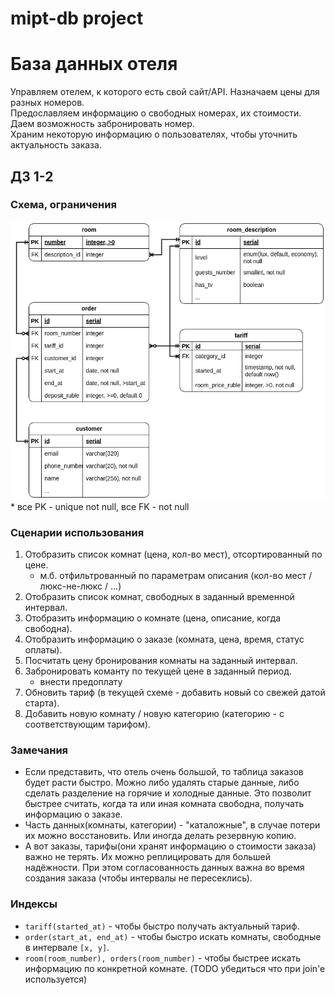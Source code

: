 # mipt-db project

# База данных отеля

Управляем отелем, к которого есть свой сайт/API. Назначаем цены для разных номеров.  
Предославляем информацию о свободных номерах, их стоимости. Даем возможность забронировать номер.  
Храним некоторую информацию о пользователях, чтобы уточнить актуальность заказа.

## ДЗ 1-2

### Схема, ограничения
![erd](img/erd.drawio.png)  
\* все PK - unique not null, все FK - not null

### Сценарии использования

1. Отобразить список комнат (цена, кол-во мест), отсортированный по цене.
   * м.б. отфильтрованный по параметрам описания (кол-во мест / люкс-не-люкс / ...)
1. Отобразить список комнат, свободных в заданный временной интервал.
1. Отобразить информацию о комнате (цена, описание, когда свободна).
1. Отобразить информацию о заказе (комната, цена, время, статус оплаты).
2. Посчитать цену бронирования комнаты на заданный интервал.
3. Забронировать команту по текущей цене в заданный период.
   * внести предоплату 
4. Обновить тариф (в текущей схеме - добавить новый со свежей датой старта).
5. Добавить новую комнату / новую категорию (категорию - с соответствующим тарифом).

### Замечания

* Если представить, что отель очень большой, то таблица заказов будет расти быстро. Можно либо удалять старые данные, либо сделать разделение на горячие и холодные данные. Это позволит быстрее считать, когда та или иная комната свободна, получать информацию о заказе.
* Часть данных(комнаты, категории) - "каталожные", в случае потери их можно восстановить. Или иногда делать резервную копию.
* А вот заказы, тарифы(они хранят информацию о стоимости заказа) важно не терять. Их можно реплицировать для большей надёжности. При этом согласованность данных важна во время создания заказа (чтобы интервалы не пересеклись).

### Индексы

* `tariff(started_at)` - чтобы быстро получать актуальный тариф.
* `order(start_at, end_at)` - чтобы быстро искать комнаты, свободные в интервале `[x, y]`.
* `room(room_number), orders(room_number)` - чтобы быстрее искать информацию по конкретной комнате. (TODO убедиться что при join'e используется)
